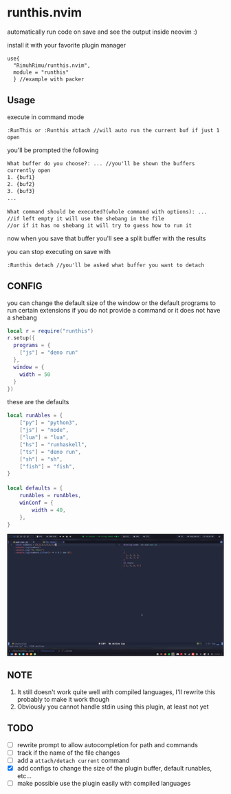# runthis.nvim
automatically run code on save and see the output inside neovim :)

install it with your favorite plugin manager
```
use{
  "RimuhRimu/runthis.nvim",
  module = "runthis"
  } //example with packer
```

## Usage
execute in command mode
```
:RunThis or :Runthis attach //will auto run the current buf if just 1 open
```

you'll be prompted the following

```
What buffer do you choose?: ... //you'll be shown the buffers currently open
1. {buf1}
2. {buf2}
3. {buf3}
...

What command should be executed?(whole command with options): ... 
//if left empty it will use the shebang in the file
//or if it has no shebang it will try to guess how to run it
```
now when you save that buffer you'll see a split buffer with the results

you can stop executing on save with
```
:Runthis detach //you'll be asked what buffer you want to detach
```

## CONFIG

you can change the default size of the window or the default programs to run certain
extensions if you do not provide a command or it does not have a shebang

```lua
local r = require("runthis")
r.setup({
  programs = {
    ["js"] = "deno run"
  },
  window = {
    width = 50
  }
})
```

these are the defaults

```lua
local runAbles = {
	["py"] = "python3",
	["js"] = "node",
	["lua"] = "lua",
	["hs"] = "runhaskell",
	["ts"] = "deno run",
	["sh"] = "sh",
	["fish"] = "fish",
}

local defaults = {
	runAbles = runAbles,
	winConf = {
		width = 40,
	},
}
```

![sh1](./screenshots/sh1.png) 

## NOTE

1. It still doesn't work quite well with compiled languages, I'll rewrite this probably to make it work though
2. Obviously you cannot handle stdin using this plugin, at least not yet

## TODO

- [ ] rewrite prompt to allow autocompletion for path and commands
- [ ] track if the name of the file changes
- [ ] add a `attach/detach current` command
- [x] add configs to change the size of the plugin buffer, default runables, etc...
- [ ] make possible use the plugin easily with compiled languages
